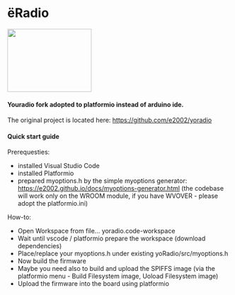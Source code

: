 # ёRadio
<img src="images/yologo.png" width="190" height="142">

#### Youradio fork adopted to platformio instead of arduino ide.

The original project is located here: https://github.com/e2002/yoradio

#### Quick start guide

Prerequesties:

- installed Visual Studio Code
- installed Platformio
- prepared myoptions.h by the simple myoptions generator: https://e2002.github.io/docs/myoptions-generator.html (the codebase will work only on the WROOM module, if you have WVOVER - please adopt the platformio.ini)

How-to:

- Open Workspace from file... yoradio.code-workspace
- Wait until vscode / platformio prepare the workspace (download dependencies)
- Place/replace your myoptions.h under existing yoRadio/src/myoptions.h
- Now build the firmware
- Maybe you need also to build and upload the SPIFFS image (via the platformio menu - Build Filesystem image, Uoload Filesystem image)
- Upload the firmware into the board using platformio

